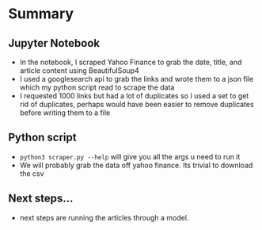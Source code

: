 # Summary

## Jupyter Notebook
* In the notebook, I scraped Yahoo Finance to grab the date, title, and article content using BeautifulSoup4
* I used a googlesearch api to grab the links and wrote them to a json file which my python script read to scrape the data
* I requested 1000 links but had a lot of duplicates so I used a set to get rid of duplicates, perhaps would have been easier to remove duplicates before writing them to a file

## Python script

* `python3 scraper.py --help` will give you all the args u need to run it
* We will probably grab the data off yahoo finance. Its trivial to download the csv

## Next steps...
* next steps are running the articles through a model.

